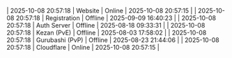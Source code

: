 | 2025-10-08 20:57:18 | Website | Online | 2025-10-08 20:57:15 |
| 2025-10-08 20:57:18 | Registration | Offline | 2025-09-09 16:40:23 |
| 2025-10-08 20:57:18 | Auth Server | Offline | 2025-08-18 09:33:31 |
| 2025-10-08 20:57:18 | Kezan (PvE) | Offline | 2025-08-03 17:58:02 |
| 2025-10-08 20:57:18 | Gurubashi (PvP) | Offline | 2025-08-23 21:44:06 |
| 2025-10-08 20:57:18 | Cloudflare | Online | 2025-10-08 20:57:15 |
